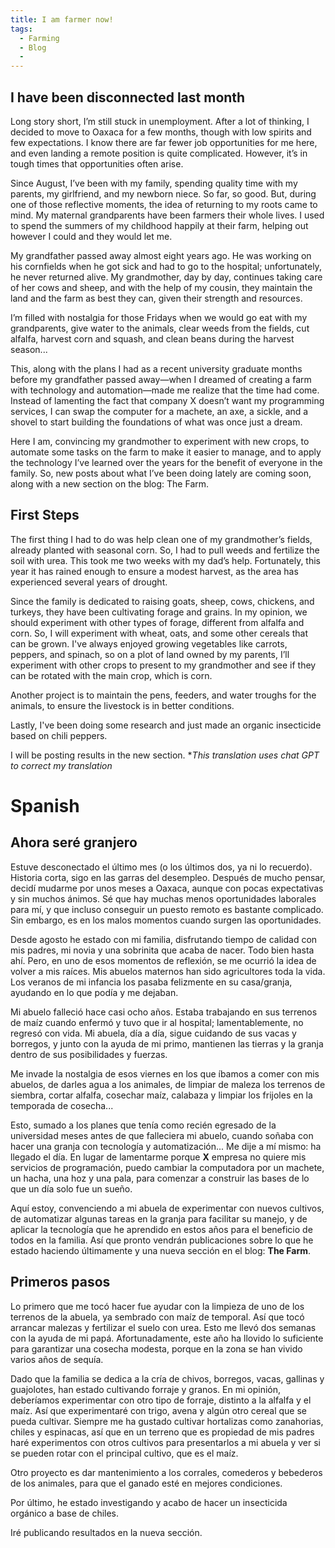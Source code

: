 ```yaml
---
title: I am farmer now!
tags: 
  - Farming
  - Blog
  -   
---
```

## I have been disconnected last month

Long story short, I’m still stuck in unemployment. After a lot of thinking, I decided to move to Oaxaca for a few months, though with low spirits and few expectations. I know there are far fewer job opportunities for me here, and even landing a remote position is quite complicated. However, it’s in tough times that opportunities often arise.

Since August, I’ve been with my family, spending quality time with my parents, my girlfriend, and my newborn niece. So far, so good. But, during one of those reflective moments, the idea of returning to my roots came to mind. My maternal grandparents have been farmers their whole lives. I used to spend the summers of my childhood happily at their farm, helping out however I could and they would let me.

My grandfather passed away almost eight years ago. He was working on his cornfields when he got sick and had to go to the hospital; unfortunately, he never returned alive. My grandmother, day by day, continues taking care of her cows and sheep, and with the help of my cousin, they maintain the land and the farm as best they can, given their strength and resources.

I’m filled with nostalgia for those Fridays when we would go eat with my grandparents, give water to the animals, clear weeds from the fields, cut alfalfa, harvest corn and squash, and clean beans during the harvest season...

This, along with the plans I had as a recent university graduate months before my grandfather passed away—when I dreamed of creating a farm with technology and automation—made me realize that the time had come. Instead of lamenting the fact that company X doesn’t want my programming services, I can swap the computer for a machete, an axe, a sickle, and a shovel to start building the foundations of what was once just a dream.

Here I am, convincing my grandmother to experiment with new crops, to automate some tasks on the farm to make it easier to manage, and to apply the technology I’ve learned over the years for the benefit of everyone in the family. So, new posts about what I’ve been doing lately are coming soon, along with a new section on the blog: The Farm.

## First Steps

The first thing I had to do was help clean one of my grandmother’s fields, already planted with seasonal corn. So, I had to pull weeds and fertilize the soil with urea. This took me two weeks with my dad’s help. Fortunately, this year it has rained enough to ensure a modest harvest, as the area has experienced several years of drought.

Since the family is dedicated to raising goats, sheep, cows, chickens, and turkeys, they have been cultivating forage and grains. In my opinion, we should experiment with other types of forage, different from alfalfa and corn. So, I will experiment with wheat, oats, and some other cereals that can be grown. I've always enjoyed growing vegetables like carrots, peppers, and spinach, so on a plot of land owned by my parents, I’ll experiment with other crops to present to my grandmother and see if they can be rotated with the main crop, which is corn.

Another project is to maintain the pens, feeders, and water troughs for the animals, to ensure the livestock is in better conditions.

Lastly, I've been doing some research and just made an organic insecticide based on chili peppers.

I will be posting results in the new section.
**This translation uses chat GPT to correct my translation*

# Spanish 
## Ahora seré granjero

Estuve desconectado el último mes (o los últimos dos, ya ni lo recuerdo). Historia corta, sigo en las garras del desempleo. Después de mucho pensar, decidí mudarme por unos meses a Oaxaca, aunque con pocas expectativas y sin muchos ánimos. Sé que hay muchas menos oportunidades laborales para mí, y que incluso conseguir un puesto remoto es bastante complicado. Sin embargo, es en los malos momentos cuando surgen las oportunidades.

Desde agosto he estado con mi familia, disfrutando tiempo de calidad con mis padres, mi novia y una sobrinita que acaba de nacer. Todo bien hasta ahí. Pero, en uno de esos momentos de reflexión, se me ocurrió la idea de volver a mis raíces. Mis abuelos maternos han sido agricultores toda la vida. Los veranos de mi infancia los pasaba felizmente en su casa/granja, ayudando en lo que podía y me dejaban.

Mi abuelo falleció hace casi ocho años. Estaba trabajando en sus terrenos de maíz cuando enfermó y tuvo que ir al hospital; lamentablemente, no regresó con vida. Mi abuela, día a día, sigue cuidando de sus vacas y borregos, y junto con la ayuda de mi primo, mantienen las tierras y la granja dentro de sus posibilidades y fuerzas.

Me invade la nostalgia de esos viernes en los que íbamos a comer con mis abuelos, de darles agua a los animales, de limpiar de maleza los terrenos de siembra, cortar alfalfa, cosechar maíz, calabaza y limpiar los frijoles en la temporada de cosecha...

Esto, sumado a los planes que tenía como recién egresado de la universidad meses antes de que falleciera mi abuelo, cuando soñaba con hacer una granja con tecnología y automatización... Me dije a mí mismo: ha llegado el día. En lugar de lamentarme porque **X** empresa no quiere mis servicios de programación, puedo cambiar la computadora por un machete, un hacha, una hoz y una pala, para comenzar a construir las bases de lo que un día solo fue un sueño.

Aquí estoy, convenciendo a mi abuela de experimentar con nuevos cultivos, de automatizar algunas tareas en la granja para facilitar su manejo, y de aplicar la tecnología que he aprendido en estos años para el beneficio de todos en la familia. Así que pronto vendrán publicaciones sobre lo que he estado haciendo últimamente y una nueva sección en el blog: **The Farm**.

## Primeros pasos

Lo primero que me tocó hacer fue ayudar con la limpieza de uno de los terrenos de la abuela, ya sembrado con maíz de temporal. Así que tocó arrancar malezas y fertilizar el suelo con urea. Esto me llevó dos semanas con la ayuda de mi papá. Afortunadamente, este año ha llovido lo suficiente para garantizar una cosecha modesta, porque en la zona se han vivido varios años de sequía.

Dado que la familia se dedica a la cría de chivos, borregos, vacas, gallinas y guajolotes, han estado cultivando forraje y granos. En mi opinión, deberíamos experimentar con otro tipo de forraje, distinto a la alfalfa y el maíz. Así que experimentaré con trigo, avena y algún otro cereal que se pueda cultivar. Siempre me ha gustado cultivar hortalizas como zanahorias, chiles y espinacas, así que en un terreno que es propiedad de mis padres haré experimentos con otros cultivos para presentarlos a mi abuela y ver si se pueden rotar con el principal cultivo, que es el maíz.

Otro proyecto es dar mantenimiento a los corrales, comederos y bebederos de los animales, para que el ganado esté en mejores condiciones.

Por último, he estado investigando y acabo de hacer un insecticida orgánico a base de chiles.

Iré publicando resultados en la nueva sección. 